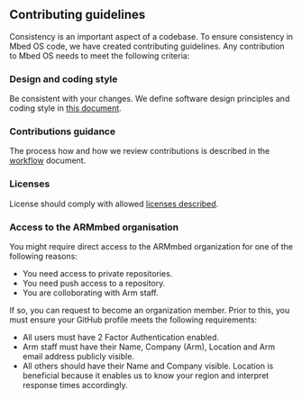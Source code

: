 <h2 id="guidelines">Contributing guidelines</h2>

Consistency is an important aspect of a codebase. To ensure consistency in Mbed OS code, we have created contributing guidelines. Any contribution to Mbed OS needs to meet the following criteria:

### Design and coding style

Be consistent with your changes. We define software design principles and coding style in [this document](style.html).

### Contributions guidance

The process how and how we review contributions is described in the [workflow](workflow.html) document.

### Licenses

License should comply with allowed [licenses described](license.html). 

### Access to the ARMmbed organisation

You might require direct access to the ARMmbed organization for one of the following reasons:

- You need access to private repositories.
- You need push access to a repository.
- You are colloborating with Arm staff.

If so, you can request to become an organization member. Prior to this, you must ensure your GitHub profile meets the following requirements:

- All users must have 2 Factor Authentication enabled.
- Arm staff must have their Name, Company (Arm), Location and Arm email address publicly visible.
- All others should have their Name and Company visible. Location is beneficial because it enables us to know your region and interpret response times accordingly.
